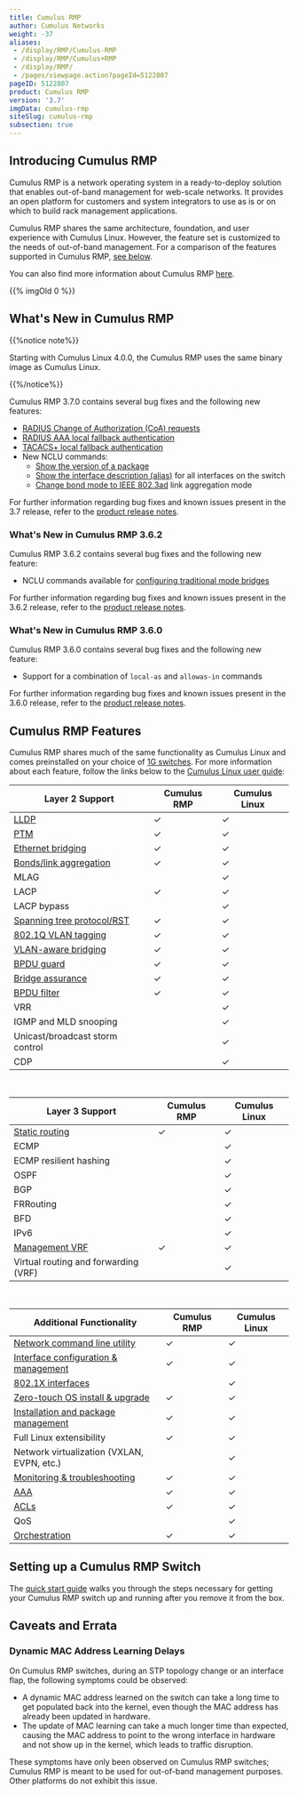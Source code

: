 ```yaml
---
title: Cumulus RMP
author: Cumulus Networks
weight: -37
aliases:
 - /display/RMP/Cumulus-RMP
 - /display/RMP/Cumulus+RMP
 - /display/RMP/
 - /pages/viewpage.action?pageId=5122807
pageID: 5122807
product: Cumulus RMP
version: '3.7'
imgData: cumulus-rmp
siteSlug: cumulus-rmp
subsection: true
---
```


## Introducing Cumulus RMP

Cumulus RMP is a network operating system in a ready-to-deploy solution
that enables out-of-band management for web-scale networks. It provides
an open platform for customers and system integrators to use as is or on
which to build rack management applications.

Cumulus RMP shares the same architecture, foundation, and user
experience with Cumulus Linux. However, the feature set is customized to
the needs of out-of-band management. For a comparison of the features
supported in Cumulus RMP, [see below](#cumulus-rmp-features).

You can also find more information about Cumulus RMP
[here](https://cumulusnetworks.com/products/cumulus-rack-management-platform/).

{{% imgOld 0 %}}

## What's New in Cumulus RMP

{{%notice note%}}

Starting with Cumulus Linux 4.0.0, the Cumulus RMP uses the same binary image as Cumulus Linux.

{{%/notice%}}

Cumulus RMP 3.7.0 contains several bug fixes and the following new
features:

- [RADIUS Change of Authorization (CoA) requests](/cumulus-linux/Layer-1-and-Switch-Ports/802.1X-Interfaces/#radius-change-of-authorization-and-disconnect-requests)
- [RADIUS AAA local fallback authentication](/cumulus-linux/System-Configuration/Authentication-Authorization-and-Accounting/RADIUS-AAA/#local-fallback-authentication)
- [TACACS+ local fallback authentication](/cumulus-linux/System-Configuration/Authentication-Authorization-and-Accounting/TACACS-Plus/#local-fallback-authentication)
- New NCLU commands:
  - [Show the version of a package](/cumulus-linux/Installation-Management/Adding-and-Updating-Packages/#display-the-version-of-a-package)
  - [Show the interface description (alias)](/cumulus-linux/Layer-1-and-Switch-Ports/Interface-Configuration-and-Management/#add-descriptions-to-interfaces)
        for all interfaces on the switch
  - [Change bond mode to IEEE 802.3ad](/cumulus-linux/Layer-2/Bonding-Link-Aggregation/) link
        aggregation mode

For further information regarding bug fixes and known issues present in
the 3.7 release, refer to the [product release
notes](https://support.cumulusnetworks.com/hc/en-us/articles/360009508373-Cumulus-RMP-3-7-Release-Notes).

### What's New in Cumulus RMP 3.6.2

Cumulus RMP 3.6.2 contains several bug fixes and the following new
feature:

- NCLU commands available for [configuring traditional mode bridges](/cumulus-linux/Layer-2/Ethernet-Bridging-VLANs/Traditional-Bridge-Mode/)

For further information regarding bug fixes and known issues present in
the 3.6.2 release, refer to the 
[product release notes](https://support.cumulusnetworks.com/hc/en-us/articles/360003646974-Cumulus-RMP-3-6-Release-Notes).

### What's New in Cumulus RMP 3.6.0

Cumulus RMP 3.6.0 contains several bug fixes and the following new
feature:

- Support for a combination of `local-as` and `allowas-in` commands

For further information regarding bug fixes and known issues present in
the 3.6.0 release, refer to the [product release
notes](https://support.cumulusnetworks.com/hc/en-us/articles/360003646974-Cumulus-RMP-3-6-Release-Notes).

## Cumulus RMP Features

Cumulus RMP shares much of the same functionality as Cumulus Linux and
comes preinstalled on your choice of
[1G switches](https://cumulusnetworks.com/products/hardware-compatibility-list/?platform_type%5B0%5D=RMP).
For more information about each feature, follow the links below to the
[Cumulus Linux user guide](/cumulus-linux):

| **Layer 2 Support** | **Cumulus RMP**  | **Cumulus Linux**  |
| ------------------- | ---------------- | ------------------ |
| [LLDP](/cumulus-linux/Layer-2/Link-Layer-Discovery-Protocol/) | ✓     | ✓  |
| [PTM](/cumulus-linux/Layer-1-and-Switch-Ports/Prescriptive-Topology-Manager-PTM/)  | ✓  | ✓  |
| [Ethernet bridging](/cumulus-linux/Layer-2/Ethernet-Bridging-VLANs/)       | ✓ | ✓ |
| [Bonds/link aggregation](/cumulus-linux/Layer-2/Bonding-Link-Aggregation/)    | ✓     | ✓ |
| MLAG | | ✓  |
| LACP         | ✓               | ✓                 |
| LACP bypass |                 | ✓                 |
| [Spanning tree protocol/RST](/cumulus-linux/Layer-2/Spanning-Tree-and-Rapid-Spanning-Tree/)  | ✓  | ✓   |
| [802.1Q VLAN tagging](/cumulus-linux/Layer-2/Ethernet-Bridging-VLANs/VLAN-Tagging/) | ✓  | ✓  |
| [VLAN-aware bridging](/cumulus-linux/Layer-2/Ethernet-Bridging-VLANs/VLAN-aware-Bridge-Mode/)  | ✓     | ✓  |
| [BPDU guard](/cumulus-linux/Layer-2/Spanning-Tree-and-Rapid-Spanning-Tree/)   | ✓  | ✓  |
| [Bridge assurance](/cumulus-linux/Layer-2/Spanning-Tree-and-Rapid-Spanning-Tree/)   | ✓  | ✓  |
| [BPDU filter](/cumulus-linux/Layer-2/Spanning-Tree-and-Rapid-Spanning-Tree/)   | ✓  | ✓   |
| VRR | | ✓ |
| IGMP and MLD snooping |    | ✓   |
| Unicast/broadcast storm control |  | ✓   |
| CDP | |  ✓                 |

&nbsp;

| **Layer 3 Support**    | **Cumulus RMP**  | **Cumulus Linux**  |
| ---------------------- | --------------- | ----------------- |
| [Static routing](/cumulus-linux/Layer-3/Routing/)    | ✓ | ✓   |
| ECMP | | ✓  |
| ECMP resilient hashing |                 | ✓                 |
| OSPF  |                 | ✓                 |
| BGP  |                 | ✓                 |
| FRRouting |                 | ✓                 |
| BFD   |                 | ✓                 |
| IPv6  |                 | ✓                 |
| [Management VRF](/cumulus-linux/Layer-3/Management-VRF/) | ✓   | ✓  |
| Virtual routing and forwarding (VRF)  |  | ✓                 |

&nbsp;

| **Additional Functionality**  | **Cumulus RMP** | **Cumulus Linux** |
| ----------------------------- | --------------- | ----------------- |
| [Network command line utility](/cumulus-linux/System-Configuration/Network-Command-Line-Utility-NCLU/)            | ✓               | ✓                 |
| [Interface configuration & management](/cumulus-linux/Layer-1-and-Switch-Ports/Interface-Configuration-and-Management/) | ✓               | ✓                 |
| [802.1X interfaces](/cumulus-linux/Layer-1-and-Switch-Ports/802.1X-Interfaces/) |   | ✓  |
| [Zero-touch OS install & upgrade](/cumulus-linux/Installation-Management/Zero-Touch-Provisioning-ZTP/)               | ✓               | ✓                 |
| [Installation and package management](/cumulus-linux/Installation-Management/) | ✓  | ✓  |
| Full Linux extensibility | ✓  | ✓  |
| Network virtualization (VXLAN, EVPN, etc.) |   |  ✓  |
| [Monitoring & troubleshooting](/cumulus-linux/Monitoring-and-Troubleshooting/)  | ✓  | ✓   |
| [AAA](/cumulus-linux/System-Configuration/Authentication-Authorization-and-Accounting/LDAP-Authentication-and-Authorization/)  | ✓  | ✓  |
| [ACLs](/cumulus-linux/System-Configuration/Netfilter-ACLs/)  | ✓  | ✓ |
| QoS |                 | ✓                 |
| [Orchestration](/cumulus-linux/Installation-Management/Upgrading-Cumulus-Linux/) | ✓  | ✓  |

## Setting up a Cumulus RMP Switch

The [quick start guide](/cumulus-rmp/Quick-Start-Guide) walks you
through the steps necessary for getting your Cumulus RMP switch up and
running after you remove it from the box.

## Caveats and Errata

### Dynamic MAC Address Learning Delays

On Cumulus RMP switches, during an STP topology change or an interface flap, the following symptoms could be observed:

- A dynamic MAC address learned on the switch can take a long time to get
  populated back into the kernel, even though the MAC address has already been
  updated in hardware.
- The update of MAC learning can take a much longer time than expected, causing
  the MAC address to point to the wrong interface in hardware and not show up in
  the kernel, which leads to traffic disruption.

These symptoms have only been observed on Cumulus RMP switches; Cumulus RMP is meant to be used for out-of-band management purposes. Other platforms do not
exhibit this issue.
